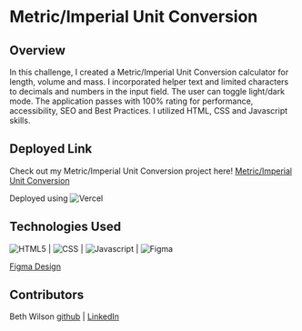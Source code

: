 # Metric/Imperial Unit Conversion

## Overview
In this challenge, I created a Metric/Imperial Unit Conversion calculator for length, volume and mass. I incorporated helper text and limited characters to decimals and numbers in the input field.  The user can toggle light/dark mode. The application passes with 100% rating for performance, accessibility, SEO and Best Practices.  I utilized HTML, CSS and Javascript skills.

## Deployed Link
Check out my Metric/Imperial Unit Conversion project here!
[Metric/Imperial Unit Conversion](https://unit-conversion-pearl.vercel.app/)

Deployed using ![Vercel](https://img.shields.io/badge/vercel-%23000000.svg?style=for-the-badge&logo=vercel&logoColor=white)

## Technologies Used
![HTML5](https://img.shields.io/badge/HTML5-E34F26?style=for-the-badge&logo=html5&logoColor=white) |
![CSS](https://img.shields.io/badge/CSS3-1572B6?style=for-the-badge&logo=css3&logoColor=white) |
![Javascript](https://img.shields.io/badge/JavaScript-323330?style=for-the-badge&logo=javascript&logoColor=F7DF1E) |
![Figma](https://img.shields.io/badge/figma-%23F24E1E.svg?style=for-the-badge&logo=figma&logoColor=white) 

[Figma Design](https://www.figma.com/file/t3JrnXwKmUXAKE3F8BUNSB/Unit-Conversion-(Copy)?node-id=41105%3A1271&mode=dev)

## Contributors
Beth Wilson [github](https://github.com/BethWProjects) | [LinkedIn](https://www.linkedin.com/in/beth-wilson-92594284/)
